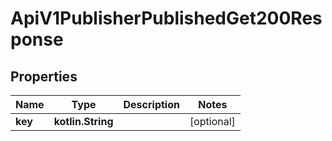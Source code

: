 
# ApiV1PublisherPublishedGet200Response

## Properties
Name | Type | Description | Notes
------------ | ------------- | ------------- | -------------
**key** | **kotlin.String** |  |  [optional]



